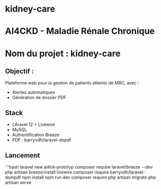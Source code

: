 # kidney-care
# AI4CKD - Maladie Rénale Chronique

# Nom du projet : kidney-care

## Objectif :

Plateforme web pour la gestion de patients atteints de MRC, avec :

* Alertes automatiques
* Génération de dossier PDF

## Stack

* LAravel 12 + Livewire
* MySQL
* Authentification Breeze
* PDF : barryvdh/laravel-dopdf

## Lancement

'''bash
laravel new ai4ck-prototyp
composer require laravel/breeze --dev
php artisan breeze:install livewire
composer require barryvdh/laravel-dompdf
npm install
npm run dev
composer require
php artisan migrate
php artisan serve

